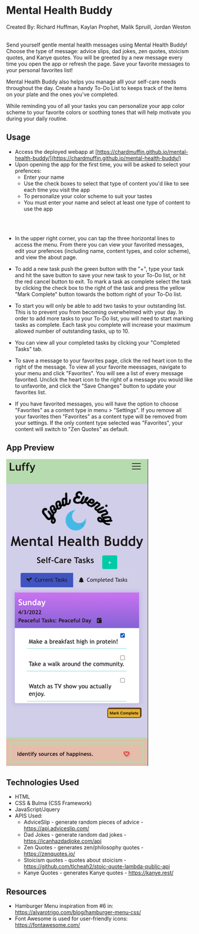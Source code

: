 # Mental Health Buddy

Created By: Richard Huffman, Kaylan Prophet, Malik Spruill, Jordan Weston
<br>
<br>

Send yourself gentle mental health messages using Mental Health Buddy! 
Choose the type of message: advice slips, dad jokes, zen quotes, stoicism quotes, and Kanye quotes. You will be greeted by a new message every time you open the app or refresh the page. Save your favorite messages to your personal favorites list! 

Mental Health Buddy also helps you manage alll your self-care needs throughout the day. Create a handy To-Do List to keeps track of the items on your plate and the ones you've completed.

While reminding you of all your tasks you can personalize your app color scheme to your favorite colors or soothing tones that will help motivate you during your daily routine.


## Usage
* Access the deployed webapp at [https://chardmuffin.github.io/mental-health-buddy/](https://chardmuffin.github.io/mental-health-buddy/)
* Upon opening the app for the first time, you will be asked to select your prefences: 
    * Enter your name
    * Use the check boxes to select that type of content you'd like to see each time you visit the app
    * To personalize your color scheme to suit your tastes
    * You must enter your name and select at least one type of content to use the app
<br>
<br>

* In the upper right corner, you can tap the three horizontal lines to access the menu. From there you can view your favorited messages, edit your prefences (including name, content types, and color scheme), and view the about page.

* To add a new task push the green button with the "+", type your task and hit the save button to save your new task to your To-Do list, or hit the red cancel button to exit. To mark a task as complete select the task by clicking the check box to the right of the task and press the yellow "Mark Complete" button towards the bottom right of your To-Do list.

* To start you will only be able to add two tasks to your outstanding list. This is to prevent you from becoming overwhelmed with your day. In order to add more tasks to your To-Do list, you will need to start marking tasks as complete. Each task you complete 
will increase your maximum allowed number of outstanding tasks, up to 10.

* You can view all your completed tasks by clicking your "Completed Tasks" tab.

* To save a message to your favorites page, click the red heart icon to the right of the message. To view all your favorite meessages, navigate to your menu and click "Favorites". You will see a list of every message favorited. Unclick the heart icon to the right of a message you would like to unfavorite, and click the "Save Changes" button to update your favorites list.

* If you have favorited messages, you will have the option to choose "Favorites" as a content type in menu > "Settings". If you remove all your favorites then "Favorites" as a content type will be removed from your settings. If the only content type selected was "Favorites", your content will switch to "Zen Quotes" as default.

## App Preview
![mental-health-buddy-screenshot](./assets/images/mental-health-buddy-screenshot.png)

## Technologies Used
* HTML
* CSS & Bulma (CSS Framework)
* JavaScript/Jquery 
* APIS Used:
    * AdviceSlip - generate random pieces of advice - https://api.adviceslip.com/
    * Dad Jokes - generate random dad jokes - https://icanhazdadjoke.com/api
    * Zen Quotes - generates zen/philosophy quotes - https://zenquotes.io/
    * Stoicism quotes - quotes about stoicism - https://github.com/tlcheah2/stoic-quote-lambda-public-api
    * Kanye Quotes - generates Kanye quotes - https://kanye.rest/

## Resources
* Hamburger Menu inspiration from #6 in: https://alvarotrigo.com/blog/hamburger-menu-css/
* Font Awesome is used for user-friendly icons: https://fontawesome.com/
